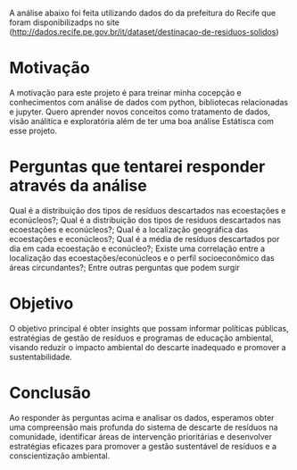 A análise abaixo foi feita utilizando dados do da prefeitura do Recife que foram disponibilizadps no site (http://dados.recife.pe.gov.br/it/dataset/destinacao-de-residuos-solidos)


# Motivação
A motivação para este projeto é para treinar minha cocepção e conhecimentos com análise de dados com python, bibliotecas relacionadas e jupyter. Quero aprender novos conceitos como tratamento de dados, visão análitica e exploratória além de ter uma boa análise Estátisca com esse projeto.

# Perguntas que tentarei responder através da análise
Qual é a distribuição dos tipos de resíduos descartados nas ecoestações e econúcleos?; Qual é a distribuição dos tipos de resíduos descartados nas ecoestações e econúcleos?;
Qual é a localização geográfica das ecoestações e econúcleos?;
Qual é a média de resíduos descartados por dia em cada ecoestação e econúcleo?;
Existe uma correlação entre a localização das ecoestações/econúcleos e o perfil socioeconômico das áreas circundantes?; Entre outras perguntas que podem surgir


# Objetivo
O objetivo principal é obter insights que possam informar políticas públicas, estratégias de gestão de resíduos e programas de educação ambiental, visando reduzir o impacto ambiental do descarte inadequado e promover a sustentabilidade.

# Conclusão
 Ao responder às perguntas acima e analisar os dados, esperamos obter uma compreensão mais profunda do sistema de descarte de resíduos na comunidade, identificar áreas de intervenção prioritárias e desenvolver estratégias eficazes para promover a gestão sustentável de resíduos e a conscientização ambiental.

